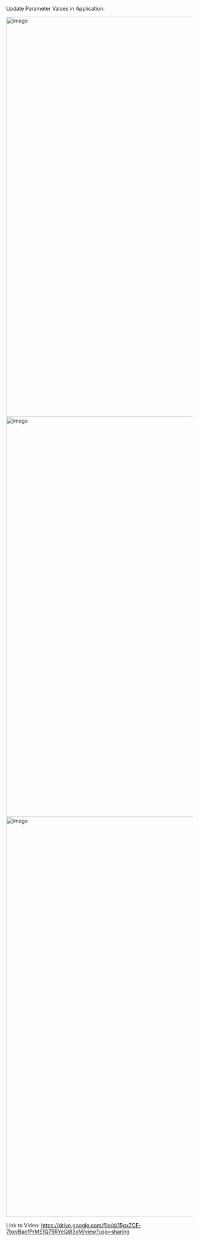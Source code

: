 Update Parameter Values in Application:

<img width="1920" height="1080" alt="image" src="https://github.com/user-attachments/assets/feac74df-e2f5-467c-8a70-46be386c8f38" />

<img width="1920" height="1080" alt="image" src="https://github.com/user-attachments/assets/635c0f59-78a7-4fa9-895d-b6ed3430cc4d" />

<img width="1920" height="1080" alt="image" src="https://github.com/user-attachments/assets/7920b3e7-b5f3-4a7e-abfb-8bdbba0eefdb" />

Link to Video:
https://drive.google.com/file/d/15gxZCE-7bxvBaofPrME1Q75RYeQi83xM/view?usp=sharing

